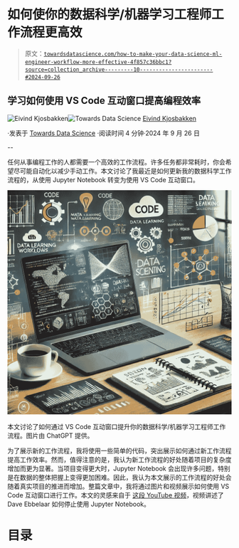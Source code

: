 # 如何使你的数据科学/机器学习工程师工作流程更高效

> 原文：[`towardsdatascience.com/how-to-make-your-data-science-ml-engineer-workflow-more-effective-4f857c36bbc1?source=collection_archive---------10-----------------------#2024-09-26`](https://towardsdatascience.com/how-to-make-your-data-science-ml-engineer-workflow-more-effective-4f857c36bbc1?source=collection_archive---------10-----------------------#2024-09-26)

## 学习如何使用 VS Code 互动窗口提高编程效率

[](https://oieivind.medium.com/?source=post_page---byline--4f857c36bbc1--------------------------------)![Eivind Kjosbakken](https://oieivind.medium.com/?source=post_page---byline--4f857c36bbc1--------------------------------)[](https://towardsdatascience.com/?source=post_page---byline--4f857c36bbc1--------------------------------)![Towards Data Science](https://towardsdatascience.com/?source=post_page---byline--4f857c36bbc1--------------------------------) [Eivind Kjosbakken](https://oieivind.medium.com/?source=post_page---byline--4f857c36bbc1--------------------------------)

·发表于 [Towards Data Science](https://towardsdatascience.com/?source=post_page---byline--4f857c36bbc1--------------------------------) ·阅读时间 4 分钟·2024 年 9 月 26 日

--

任何从事编程工作的人都需要一个高效的工作流程。许多任务都非常耗时，你会希望尽可能自动化以减少手动工作。本文讨论了我最近是如何更新我的数据科学工作流程的，从使用 Jupyter Notebook 转变为使用 VS Code 互动窗口。

![](img/4c4863f0c5dfd3e00ad2a4972dfb86fa.png)

本文讨论了如何通过 VS Code 互动窗口提升你的数据科学/机器学习工程师工作流程。图片由 ChatGPT 提供。

为了展示新的工作流程，我将使用一些简单的代码，突出展示如何通过新工作流程提高工作效率。然而，值得注意的是，我认为新工作流程的好处随着项目的复杂度增加而更为显著。当项目变得更大时，Jupyter Notebook 会出现许多问题，特别是在数据的整体把握上变得更加困难。因此，我认为本文展示的工作流程的好处会随着真实项目的推进而增加。整篇文章中，我将通过图片和视频展示如何使用 VS Code 互动窗口进行工作。本文的灵感来自于 [这段 YouTube 视频](https://www.youtube.com/watch?v=qFvInA7DKuE&t=395s)，视频讲述了 Dave Ebbelaar 如何停止使用 Jupyter Notebook。

# 目录
